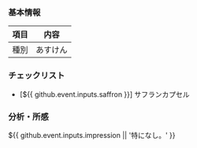 ### 基本情報
| 項目 | 内容 |
| --- | :---: |
| 種別 | あすけん |

### チェックリスト
* [${{ github.event.inputs.saffron }}] サフランカプセル

### 分析・所感
${{ github.event.inputs.impression || '特になし。' }}

